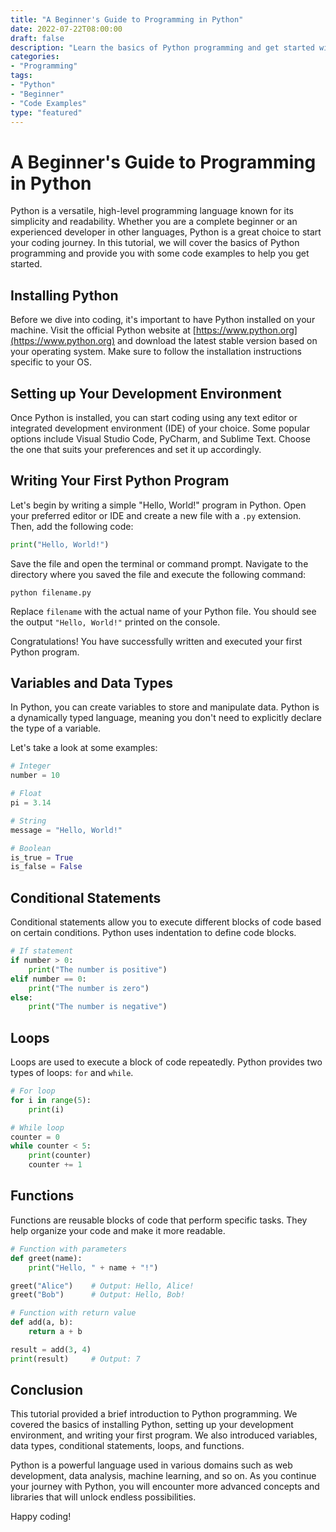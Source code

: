 ```yaml
---
title: "A Beginner's Guide to Programming in Python"
date: 2022-07-22T08:00:00
draft: false
description: "Learn the basics of Python programming and get started with your first code examples."
categories:
- "Programming"
tags:
- "Python"
- "Beginner"
- "Code Examples"
type: "featured"
---
```


# A Beginner's Guide to Programming in Python

Python is a versatile, high-level programming language known for its simplicity and readability. Whether you are a complete beginner or an experienced developer in other languages, Python is a great choice to start your coding journey. In this tutorial, we will cover the basics of Python programming and provide you with some code examples to help you get started.

## Installing Python

Before we dive into coding, it's important to have Python installed on your machine. Visit the official Python website at [https://www.python.org](https://www.python.org) and download the latest stable version based on your operating system. Make sure to follow the installation instructions specific to your OS.

## Setting up Your Development Environment

Once Python is installed, you can start coding using any text editor or integrated development environment (IDE) of your choice. Some popular options include Visual Studio Code, PyCharm, and Sublime Text. Choose the one that suits your preferences and set it up accordingly.

## Writing Your First Python Program

Let's begin by writing a simple "Hello, World!" program in Python. Open your preferred editor or IDE and create a new file with a `.py` extension. Then, add the following code:

```python
print("Hello, World!")
```

Save the file and open the terminal or command prompt. Navigate to the directory where you saved the file and execute the following command:

```
python filename.py
```

Replace `filename` with the actual name of your Python file. You should see the output `"Hello, World!"` printed on the console.

Congratulations! You have successfully written and executed your first Python program.

## Variables and Data Types

In Python, you can create variables to store and manipulate data. Python is a dynamically typed language, meaning you don't need to explicitly declare the type of a variable.

Let's take a look at some examples:

```python
# Integer
number = 10

# Float
pi = 3.14

# String
message = "Hello, World!"

# Boolean
is_true = True
is_false = False
```

## Conditional Statements

Conditional statements allow you to execute different blocks of code based on certain conditions. Python uses indentation to define code blocks.

```python
# If statement
if number > 0:
    print("The number is positive")
elif number == 0:
    print("The number is zero")
else:
    print("The number is negative")
```

## Loops

Loops are used to execute a block of code repeatedly. Python provides two types of loops: `for` and `while`.

```python
# For loop
for i in range(5):
    print(i)

# While loop
counter = 0
while counter < 5:
    print(counter)
    counter += 1
```

## Functions

Functions are reusable blocks of code that perform specific tasks. They help organize your code and make it more readable.

```python
# Function with parameters
def greet(name):
    print("Hello, " + name + "!")

greet("Alice")    # Output: Hello, Alice!
greet("Bob")      # Output: Hello, Bob!

# Function with return value
def add(a, b):
    return a + b

result = add(3, 4)
print(result)     # Output: 7
```

## Conclusion

This tutorial provided a brief introduction to Python programming. We covered the basics of installing Python, setting up your development environment, and writing your first program. We also introduced variables, data types, conditional statements, loops, and functions.

Python is a powerful language used in various domains such as web development, data analysis, machine learning, and so on. As you continue your journey with Python, you will encounter more advanced concepts and libraries that will unlock endless possibilities.

Happy coding!


